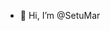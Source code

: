 - 👋 Hi, I’m @SetuMar

<!---
SetuMar/SetuMar is a ✨ special ✨ repository because its `README.md` (this file) appears on your GitHub profile.
You can click the Preview link to take a look at your changes.
--->
